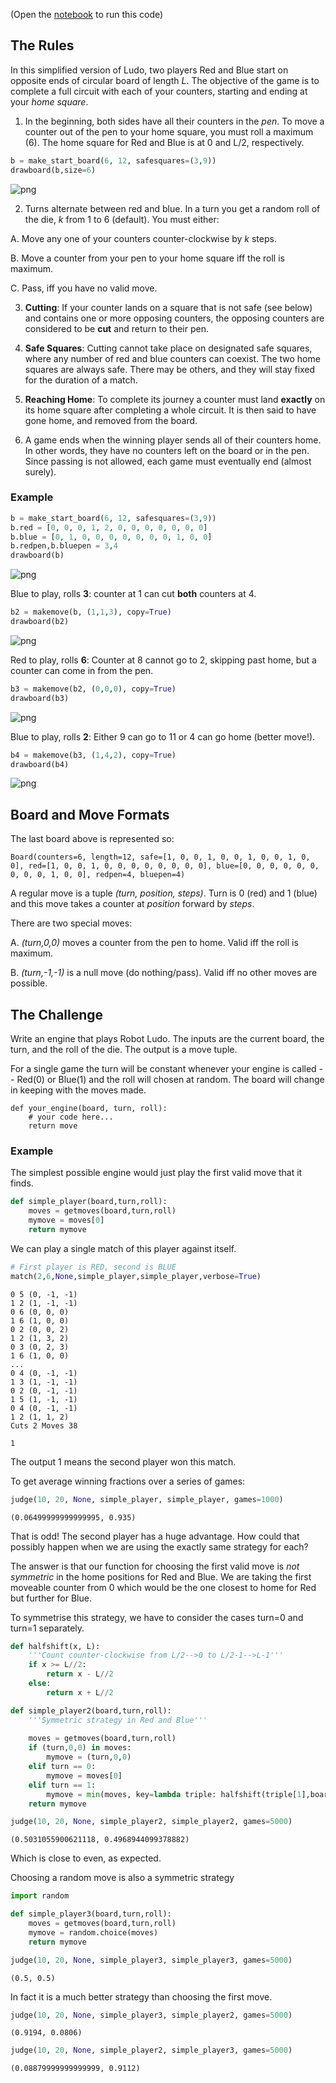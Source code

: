 (Open the [notebook](Robot-Ludo-Challenge.ipynb) to run this code)

## The Rules

In this simplified version of Ludo, two players Red and Blue start on opposite ends of circular board of length *L*. The objective of the game is to complete a full circuit with each of your counters, starting and ending at your *home square*. 

1. In the beginning, both sides have all their counters in the *pen*. To move a counter out of the pen to your home square, you must roll a maximum (6). The home square for Red and Blue is at 0 and L/2, respectively.


```python
b = make_start_board(6, 12, safesquares=(3,9))
drawboard(b,size=6)
```




![png](Readme_files/Readme_3_0.png)



2. Turns alternate between red and blue. In a turn you get a random roll of the die, *k* from 1 to 6 (default). You must either:

  A. Move any one of your counters counter-clockwise by *k* steps.

  B. Move a counter from your pen to your home square iff the roll is maximum.

  C. Pass, iff you have no valid move.
  
3. **Cutting**: If your counter lands on a square that is not safe (see below) and contains one or more opposing counters, the opposing counters are considered to be **cut** and return to their pen.

4. **Safe Squares**: Cutting cannot take place on designated safe squares, where any number of red and blue counters can coexist. The two home squares are always safe. There may be others, and they will stay fixed for the duration of a match.

5. **Reaching Home**: To complete its journey a counter must land **exactly** on its home square after completing a whole circuit. It is then said to have gone home, and removed from the board.

6. A game ends when the winning player sends all of their counters home. In other words, they have no counters left on the board or in the pen. Since passing is not allowed, each game must eventually end (almost surely).

### Example


```python
b = make_start_board(6, 12, safesquares=(3,9))
b.red = [0, 0, 0, 1, 2, 0, 0, 0, 0, 0, 0, 0]
b.blue = [0, 1, 0, 0, 0, 0, 0, 0, 0, 1, 0, 0]
b.redpen,b.bluepen = 3,4
drawboard(b)
```




![png](Readme_files/Readme_6_0.png)



Blue to play, rolls **3**: counter at 1 can cut **both** counters at 4. 


```python
b2 = makemove(b, (1,1,3), copy=True)
drawboard(b2)
```




![png](Readme_files/Readme_8_0.png)



Red to play, rolls **6**: Counter at 8 cannot go to 2, skipping past home, but a counter can come in from the pen. 


```python
b3 = makemove(b2, (0,0,0), copy=True)
drawboard(b3)
```




![png](Readme_files/Readme_10_0.png)



Blue to play, rolls **2**: Either 9 can go to 11 or 4 can go home (better move!).


```python
b4 = makemove(b3, (1,4,2), copy=True)
drawboard(b4)
```




![png](Readme_files/Readme_12_0.png)



## Board and Move Formats

The last board above is represented so: 


    Board(counters=6, length=12, safe=[1, 0, 0, 1, 0, 0, 1, 0, 0, 1, 0, 0], red=[1, 0, 0, 1, 0, 0, 0, 0, 0, 0, 0, 0], blue=[0, 0, 0, 0, 0, 0, 0, 0, 0, 1, 0, 0], redpen=4, bluepen=4)



A regular move is a tuple *(turn, position, steps)*. Turn is 0 (red) and 1 (blue) and this move takes a counter at *position* forward by *steps*.

There are two special moves:

   A. *(turn,0,0)* moves a counter from the pen to home. Valid iff the roll is maximum.

   B. *(turn,-1,-1)* is a null move (do nothing/pass). Valid iff no other moves are possible.

## The Challenge

Write an engine that plays Robot Ludo. The inputs are the current board, the turn, and the roll of the die. The output is a move tuple.

For a single game the turn will be constant whenever your engine is called -- Red(0) or Blue(1) and the roll will chosen at random. The board will change in keeping with the moves made.   

```
def your_engine(board, turn, roll):
    # your code here...
    return move
```

### Example

The simplest possible engine would just play the first valid move that it finds. 


```python
def simple_player(board,turn,roll):
    moves = getmoves(board,turn,roll)
    mymove = moves[0]
    return mymove
```

We can play a single match of this player against itself.


```python
# First player is RED, second is BLUE
match(2,6,None,simple_player,simple_player,verbose=True)
```

    0 5 (0, -1, -1)
    1 2 (1, -1, -1)
    0 6 (0, 0, 0)
    1 6 (1, 0, 0)
    0 2 (0, 0, 2)
    1 2 (1, 3, 2)
    0 3 (0, 2, 3)
    1 6 (1, 0, 0)
    ...
    0 4 (0, -1, -1)
    1 3 (1, -1, -1)
    0 2 (0, -1, -1)
    1 5 (1, -1, -1)
    0 4 (0, -1, -1)
    1 2 (1, 1, 2)
    Cuts 2 Moves 38

    1

The output 1 means the second player won this match.

To get average winning fractions over a series of games:


```python
judge(10, 20, None, simple_player, simple_player, games=1000)
```


    (0.06499999999999995, 0.935)

That is odd! The second player has a huge advantage. How could that possibly happen when we are using the exactly same strategy for each?

The answer is that our function for choosing the first valid move is *not symmetric* in the home positions for Red and Blue. We are taking the first moveable counter from 0 which would be the one closest to home for Red but further for Blue.

To symmetrise this strategy, we have to consider the cases turn=0 and turn=1 separately.


```python
def halfshift(x, L):
    '''Count counter-clockwise from L/2-->0 to L/2-1-->L-1'''
    if x >= L//2:
        return x - L//2
    else:
        return x + L//2

def simple_player2(board,turn,roll):
    '''Symmetric strategy in Red and Blue'''
    
    moves = getmoves(board,turn,roll)
    if (turn,0,0) in moves:
        mymove = (turn,0,0) 
    elif turn == 0:
        mymove = moves[0]
    elif turn == 1:
        mymove = min(moves, key=lambda triple: halfshift(triple[1],board.length))
    return mymove
```


```python
judge(10, 20, None, simple_player2, simple_player2, games=5000)
```


    (0.5031055900621118, 0.4968944099378882)

Which is close to even, as expected.

Choosing a random move is also a symmetric strategy


```python
import random

def simple_player3(board,turn,roll):
    moves = getmoves(board,turn,roll)
    mymove = random.choice(moves)
    return mymove
```


```python
judge(10, 20, None, simple_player3, simple_player3, games=5000)
```


    (0.5, 0.5)



In fact it is a much better strategy than choosing the first move.


```python
judge(10, 20, None, simple_player3, simple_player2, games=5000)
```


    (0.9194, 0.0806)




```python
judge(10, 20, None, simple_player2, simple_player3, games=5000)
```


    (0.08879999999999999, 0.9112)


